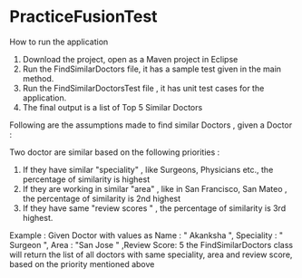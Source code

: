 # PracticeFusionTest

How to run the application

1. Download the project, open as a Maven project in Eclipse
2. Run the FindSimilarDoctors file, it has a sample test given in the main method. 
3. Run the FindSimilarDoctorsTest file , it has unit test cases for the application.
4. The final output is a list of Top 5 Similar Doctors

Following are the assumptions made to find similar Doctors , given a Doctor :


Two doctor are similar based on the following priorities : 

1. If they have similar "speciality" , like Surgeons, Physicians etc., the percentage of similarity is highest 
2. If they are working in similar "area"  , like in San Francisco, San Mateo , the percentage of similarity is 2nd highest 
3. If they have same "review scores " , the percentage of similarity is 3rd highest.

Example : Given Doctor with values as Name : " Akanksha ", Speciality : " Surgeon ", Area : "San Jose " ,Review Score: 5
the FindSimilarDoctors class will return the list of all doctors with same speciality, area and review score, based on the priority mentioned above
